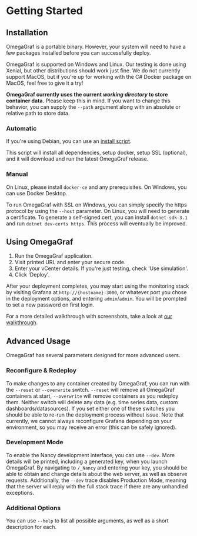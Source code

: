 # Getting Started

## Installation

OmegaGraf is a portable binary. However, your system will need to have a few packages installed before you can successfully deploy.

OmegaGraf is supported on Windows and Linux. Our testing is done using Xenial, but other distributions should work just fine. We do not currently support MacOS, but if you're up for working with the C# Docker package on MacOS, feel free to give it a try!

**OmegaGraf currently uses the current _working directory_ to store container data.** Please keep this in mind. If you want to change this behavior, you can supply the `--path` argument along with an absolute or relative path to store data.

### Automatic

If you're using Debian, you can use an [install script](https://github.com/OmegaGraf/OmegaGraf/tree/master/install).

This script will install all dependencies, setup docker, setup SSL (optional), and it will download and run the latest OmegaGraf release.

### Manual

On Linux, please install `docker-ce` and any prerequisites. On Windows, you can use Docker Desktop.

To run OmegaGraf with SSL on Windows, you can simply specify the https protocol by using the `--host` parameter. On Linux, you will need to generate a certificate. To generate a self-signed cert, you can install `dotnet-sdk-3.1` and run `dotnet dev-certs https`. This process will eventually be improved.

## Using OmegaGraf

1. Run the OmegaGraf application.
2. Visit printed URL and enter your secure code.
3. Enter your vCenter details. If you're just testing, check 'Use simulation'.
4. Click 'Deploy'.

After your deployment completes, you may start using the monitoring stack by visiting Grafana at `http://{hostname}:3000`, or whatever port you chose in the deployment options, and entering `admin`/`admin`. You will be prompted to set a new password on first login.

For a more detailed walkthrough with screenshots, take a look at [our walkthrough](walkthrough.md).

## Advanced Usage

OmegaGraf has several parameters designed for more advanced users.

### Reconfigure & Redeploy

To make changes to any container created by OmegaGraf, you can run with the `--reset` or `--overwrite` switch. `--reset` will remove all OmegaGraf containers at start, `--overwrite` will remove containers as you redeploy them. Neither switch will delete any data (e.g. time series data, custom dashboards/datasources). If you set either one of these switches you should be able to re-run the deployment process without issue. Note that currently, we cannot always reconfigure Grafana depending on your environment, so you may receive an error (this can be safely ignored).

### Development Mode

To enable the Nancy development interface, you can use `--dev`. More details will be printed, including a generated key, when you launch OmegaGraf. By navigating to `/_Nancy` and entering your key, you should be able to obtain and change details about the web server, as well as observe requests. Additionally, the `--dev` trace disables Production Mode, meaning that the server will reply with the full stack trace if there are any unhandled exceptions.

### Additional Options

You can use `--help` to list all possible arguments, as well as a short description for each.
